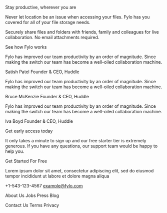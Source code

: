 Stay productive, wherever you are

Never let location be an issue when accessing your files. Fylo has you covered for all of your file
storage needs.

Securely share files and folders with friends, family and colleagues for live collaboration. No email
attachments required.

See how Fylo works

Fylo has improved our team productivity by an order of magnitude. Since making the switch our team has
become a well-oiled collaboration machine.

Satish Patel
Founder & CEO, Huddle

Fylo has improved our team productivity by an order of magnitude. Since making the switch our team has
become a well-oiled collaboration machine.

Bruce McKenzie
Founder & CEO, Huddle

Fylo has improved our team productivity by an order of magnitude. Since making the switch our team has
become a well-oiled collaboration machine.

Iva Boyd
Founder & CEO, Huddle

Get early access today

It only takes a minute to sign up and our free starter tier is extremely generous. If you have any
questions, our support team would be happy to help you.

Get Started For Free

Lorem ipsum dolor sit amet, consectetur adipiscing elit, sed do eiusmod tempor incididunt ut labore et
dolore magna aliqua

+1-543-123-4567
example@fylo.com

About Us
Jobs
Press
Blog

Contact Us
Terms
Privacy
